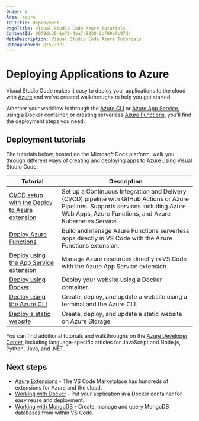 ```yaml
--- 
Order: 2
Area: azure
TOCTitle: Deployment
PageTitle: Visual Studio Code Azure Tutorials
ContentId: 90f8dc30-1e71-4ea7-8230-2bf09bfb97d4
MetaDescription: Visual Studio Code Azure Tutorials
DateApproved: 8/5/2021
---
```

# Deploying Applications to Azure

Visual Studio Code makes it easy to deploy your applications to the cloud with [Azure](https://azure.microsoft.com) and we've created walkthroughs to help you get started.

Whether your workflow is through the [Azure CLI](https://docs.microsoft.com/cli/azure) or [Azure App Service](https://azure.microsoft.com/services/app-service), using a Docker container, or creating serverless [Azure Functions](https://azure.microsoft.com/services/functions/), you'll find the deployment steps you need.

## Deployment tutorials

The tutorials below, hosted on the Microsoft Docs platform, walk you through different ways of creating and deploying apps to Azure using Visual Studio Code:

Tutorial | Description
--- | ---
[CI/CD setup with the Deploy to Azure extension](https://docs.microsoft.com/azure/devops/pipelines/targets/deploy-to-azure-vscode) | Set up a Continuous Integration and Delivery (CI/CD) pipeline with GitHub Actions or Azure Pipelines. Supports services including Azure Web Apps, Azure Functions, and Azure Kubernetes Service.
[Deploy Azure Functions](https://docs.microsoft.com/azure/javascript/tutorial-vscode-serverless-node-01) | Build and manage Azure Functions serverless apps directly in VS Code with the Azure Functions extension.
[Deploy using the App Service extension](https://docs.microsoft.com/azure/javascript/tutorial-vscode-azure-app-service-node-01) | Manage Azure resources directly in VS Code with the Azure App Service extension.
[Deploy using Docker](https://docs.microsoft.com/azure/javascript/tutorial-vscode-docker-node-01) | Deploy your website using a Docker container.
[Deploy using the Azure CLI](https://docs.microsoft.com/azure/javascript/tutorial-vscode-azure-cli-node-01) | Create, deploy, and update a website using a terminal and the Azure CLI.
[Deploy a static website](https://docs.microsoft.com/azure/javascript/tutorial-vscode-static-website-node-01) | Create, deploy, and update a static website on Azure Storage.

You can find additional tutorials and walkthroughs on the
[Azure Developer Center](https://docs.microsoft.com/azure/developer), including language-specific articles for JavaScript and Node.js, Python, Java, and .NET.

## Next steps

* [Azure Extensions](/docs/azure/extensions.md) - The VS Code Marketplace has hundreds of extensions for Azure and the cloud.
* [Working with Docker](/docs/azure/docker.md) - Put your application in a Docker container for easy reuse and deployment.
* [Working with MongoDB](/docs/azure/mongodb.md) - Create, manage and query MongoDB databases from within VS Code.
